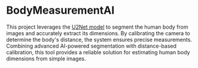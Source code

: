 # BodyMeasurementAI
This project leverages the <a href='https://github.com/LeCongThuong/U2Net'>U2Net model</a> to segment the human body from images and accurately extract its dimensions. 
By calibrating the camera to determine the body's distance, the system ensures precise measurements. 
Combining advanced AI-powered segmentation with distance-based calibration, this tool provides a reliable solution for estimating human body dimensions from simple images.
